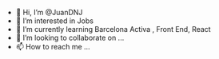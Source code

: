 - 👋 Hi, I’m @JuanDNJ
- 👀 I’m interested in Jobs
- 🌱 I’m currently learning Barcelona Activa , Front End, React 
- 💞️ I’m looking to collaborate on ...
- 📫 How to reach me ...

<!---
JuanDNJ/JuanDNJ is a ✨ special ✨ repository because its `README.md` (this file) appears on your GitHub profile.
You can click the Preview link to take a look at your changes.
--->

